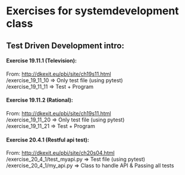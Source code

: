 # Exercises for systemdevelopment class 

## Test Driven Development intro:
#### Exercise 19.11.1 (Television):
From: http://dkexit.eu/pbi/site/ch19s11.html  
/exercise_19_11_10 => Only test file (using pytest)  
/exercise_19_11_11 => Test + Program   

#### Exercise 19.11.2 (Rational):
From: http://dkexit.eu/pbi/site/ch19s11.html  
/exercise_19_11_20 => Only test file (using pytest)  
/exercise_19_11_21 => Test + Program  

#### Exercise 20.4.1 (Restful api test):
From: http://dkexit.eu/pbi/site/ch20s04.html  
/exercise_20_4_1/test_myapi.py => Test file (using pytest)  
/exercise_20_4_1/my_api.py => Class to handle API & Passing all tests
